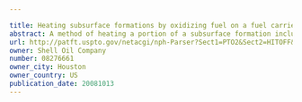 ```yaml
---

title: Heating subsurface formations by oxidizing fuel on a fuel carrier
abstract: A method of heating a portion of a subsurface formation includes drawing fuel on a fuel carrier through an opening formed in the formation. Oxidant is supplied to the fuel at one or more locations in the opening. The fuel is combusted with the oxidant to provide heat to the formation.
url: http://patft.uspto.gov/netacgi/nph-Parser?Sect1=PTO2&Sect2=HITOFF&p=1&u=%2Fnetahtml%2FPTO%2Fsearch-adv.htm&r=1&f=G&l=50&d=PALL&S1=08276661&OS=08276661&RS=08276661
owner: Shell Oil Company
number: 08276661
owner_city: Houston
owner_country: US
publication_date: 20081013
---
```

